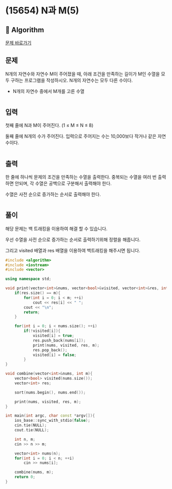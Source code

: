 # (15654) N과 M(5)
## :100: Algorithm
[문제 바로가기](https://www.acmicpc.net/problem/15654)

## 문제
N개의 자연수와 자연수 M이 주어졌을 때, 아래 조건을 만족하는 길이가 M인 수열을 모두 구하는 프로그램을 작성하시오. N개의 자연수는 모두 다른 수이다.

- N개의 자연수 중에서 M개를 고른 수열
#
## 입력
첫째 줄에 N과 M이 주어진다. (1 ≤ M ≤ N ≤ 8)

둘째 줄에 N개의 수가 주어진다. 입력으로 주어지는 수는 10,000보다 작거나 같은 자연수이다.
#
## 출력
한 줄에 하나씩 문제의 조건을 만족하는 수열을 출력한다. 중복되는 수열을 여러 번 출력하면 안되며, 각 수열은 공백으로 구분해서 출력해야 한다.

수열은 사전 순으로 증가하는 순서로 출력해야 한다.
#
## 풀이
해당 문제는 백 트래킹을 이용하여 해결 할 수 있습니다.  

우선 수열을 사전 순으로 증가하는 순서로 출력하기위해 정렬을 해줍니다.  

그리고 visited 배열과 res 배열을 이용하여 백트래킹을 해주시면 됩니다.  

```cpp
#include <algorithm>
#include <iostream>
#include <vector>

using namespace std;

void print(vector<int>&nums, vector<bool>&visited, vector<int>&res, int m){
    if(res.size() == m){
        for(int i = 0; i < m; ++i)
            cout << res[i] << " ";
        cout << "\n";
        return;
    }

    for(int i = 0; i < nums.size(); ++i)
        if(!visited[i]){
            visited[i] = true;
            res.push_back(nums[i]);
            print(nums, visited, res, m);
            res.pop_back();
            visited[i] = false;
        }
}

void combine(vector<int>&nums, int m){
    vector<bool> visited(nums.size());
    vector<int> res;

    sort(nums.begin(), nums.end());

    print(nums, visited, res, m);
}

int main(int argc, char const *argv[]){
    ios_base::sync_with_stdio(false);
    cin.tie(NULL);
    cout.tie(NULL);

    int n, m;
    cin >> n >> m;

    vector<int> nums(n);
    for(int i = 0; i < n; ++i)
        cin >> nums[i];

    combine(nums, m);
    return 0;
}
```